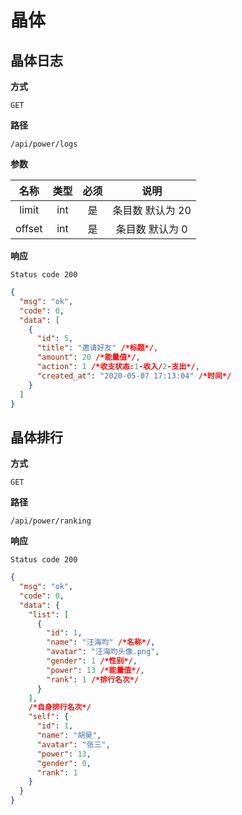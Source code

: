 # 晶体

## 晶体日志

**方式**

`GET`

**路径**

`/api/power/logs`

**参数**

|  名称  | 类型 | 必须 |       说明       |
| :----: | :--: | :--: | :--------------: |
| limit  | int  |  是  | 条目数 默认为 20 |
| offset | int  |  是  | 条目数 默认为 0  |

**响应**

`Status code 200`

```json
{
  "msg": "ok",
  "code": 0,
  "data": [
    {
      "id": 5,
      "title": "邀请好友" /*标题*/,
      "amount": 20 /*能量值*/,
      "action": 1 /*收支状态:1-收入/2-支出*/,
      "created_at": "2020-05-07 17:13:04" /*时间*/
    }
  ]
}
```

## 晶体排行

**方式**

`GET`

**路径**

`/api/power/ranking`

**响应**

`Status code 200`

```json
{
  "msg": "ok",
  "code": 0,
  "data": {
    "list": [
      {
        "id": 1,
        "name": "汪海均" /*名称*/,
        "avatar": "汪海均头像.png",
        "gender": 1 /*性别*/,
        "power": 13 /*能量值*/,
        "rank": 1 /*排行名次*/
      }
    ],
    /*自身排行名次*/
    "self": {
      "id": 1,
      "name": "胡昊",
      "avatar": "张三",
      "power": 13,
      "gender": 0,
      "rank": 1
    }
  }
}
```
